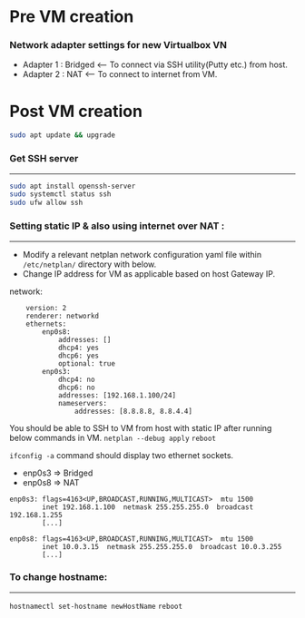 # Pre VM creation

### Network adapter settings for new Virtualbox VN

- Adapter 1 : Bridged  <-- To connect via SSH utility(Putty etc.) from host.
- Adapter 2 : NAT      <-- To connect to internet from VM.


# Post VM creation
```sh
sudo apt update && upgrade
```

### Get SSH server
---
```sh
sudo apt install openssh-server
sudo systemctl status ssh
sudo ufw allow ssh
```


### Setting static IP & also using internet over NAT :
---
- Modify a relevant netplan network configuration yaml file within `/etc/netplan/` directory with below.
- Change IP address for VM as applicable based on host Gateway IP.

network:
```
    version: 2
    renderer: networkd
    ethernets:
        enp0s8:
            addresses: []
            dhcp4: yes
            dhcp6: yes
            optional: true
        enp0s3:
            dhcp4: no
            dhcp6: no
            addresses: [192.168.1.100/24]
            nameservers:
                addresses: [8.8.8.8, 8.8.4.4]
```

You should be able to SSH to VM from host with static IP after running below commands in VM.</n>
`netplan --debug apply`
`reboot`


`ifconfig -a` command should display two ethernet sockets.
- enp0s3 => Bridged
- enp0s8 => NAT

```
enp0s3: flags=4163<UP,BROADCAST,RUNNING,MULTICAST>  mtu 1500
        inet 192.168.1.100  netmask 255.255.255.0  broadcast 192.168.1.255
        [...]

enp0s8: flags=4163<UP,BROADCAST,RUNNING,MULTICAST>  mtu 1500
        inet 10.0.3.15  netmask 255.255.255.0  broadcast 10.0.3.255
        [...]
```



### To change hostname:
---
`hostnamectl set-hostname newHostName`</n>
`reboot`
